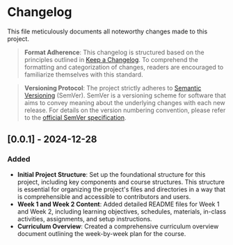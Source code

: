 # Changelog

This file meticulously documents all noteworthy changes made to this project.

> **Format Adherence**: This changelog is structured based on the principles outlined in [Keep a Changelog](https://keepachangelog.com/en/1.0.0). To comprehend the formatting and categorization of changes, readers are encouraged to familiarize themselves with this standard.

> **Versioning Protocol**: The project strictly adheres to [Semantic Versioning](https://semver.org/spec/v2.0.0.html) (SemVer). SemVer is a versioning scheme for software that aims to convey meaning about the underlying changes with each new release. For details on the version numbering convention, please refer to the [official SemVer specification](https://semver.org/spec/v2.0.0.html).

## [0.0.1] - 2024-12-28

### Added
- **Initial Project Structure**: Set up the foundational structure for this project, including key components and course structures. This structure is essential for organizing the project's files and directories in a way that is comprehensible and accessible to contributors and users.
- **Week 1 and Week 2 Content**: Added detailed README files for Week 1 and Week 2, including learning objectives, schedules, materials, in-class activities, assignments, and setup instructions.
- **Curriculum Overview**: Created a comprehensive curriculum overview document outlining the week-by-week plan for the course.


